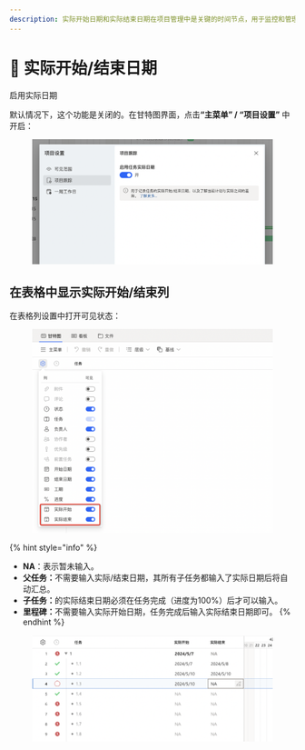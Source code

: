 ```yaml
---
description: 实际开始日期和实际结束日期在项目管理中是关键的时间节点，用于监控和管理项目的执行的情况。通过准确记录和分析这些日期，项目经理能够更有效地跟踪项目状态。
---
```


# 📆 实际开始/结束日期

启用实际日期

默认情况下，这个功能是关闭的。在甘特图界面，点&#x51FB;**“主菜单” / “项目设置”** 中开启：

<figure><img src="../.gitbook/assets/image (48).png" alt=""><figcaption></figcaption></figure>

## 在表格中显示实际开始/结束列

在表格列设置中打开可见状态：

<figure><img src="../.gitbook/assets/image (52).png" alt=""><figcaption></figcaption></figure>

{% hint style="info" %}
* **NA**：表示暂未输入。
* **父任务：**&#x4E0D;需要输入实际/结束日期，其所有子任务都输入了实际日期后将自动汇总。
* **子任务：**&#x7684;实际结束日期必须在任务完成（进度为100%）后才可以输入。
* **里程碑：**&#x4E0D;需要输入实际开始日期，任务完成后输入实际结束日期即可。
{% endhint %}

<figure><img src="../.gitbook/assets/image (53).png" alt=""><figcaption></figcaption></figure>

